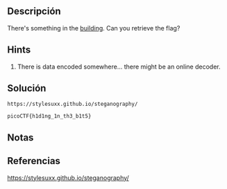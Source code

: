 ## Descripción 
There's something in the [building](https://jupiter.challenges.picoctf.org/static/011955b303f293d60c8116e6a4c5c84f/buildings.png). Can you retrieve the flag?
## Hints
1. There is data encoded somewhere... there might be an online decoder.
## Solución
```
https://stylesuxx.github.io/steganography/

picoCTF{h1d1ng_1n_th3_b1t5}
```
## Notas

## Referencias
https://stylesuxx.github.io/steganography/
